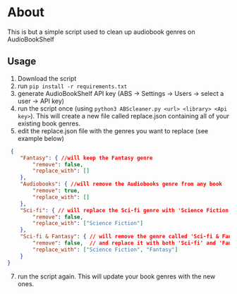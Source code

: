 # About

This is but a simple script used to clean up audiobook genres on AudioBookShelf

## Usage

1) Download the script
2) run `pip install -r requirements.txt` 
3) generate AudioBookShelf API key (ABS -> Settings -> Users -> select a user -> API key)
4) run the script once (using `python3 ABScleaner.py <url> <library> <Api key>`). This will create a new file called replace.json containing all of your existing book genres.
5) edit the replace.json file with the genres you want to replace (see example below)

```json
 { 
    "Fantasy": { //will keep the Fantasy genre
        "remove": false,
        "replace_with": []
    },
    "Audiobooks": { //will remove the Audiobooks genre from any book
        "remove": true,
        "replace_with": []
    },
    "Sci-fi": { // will replace the Sci-fi genre with 'Science Fiction'
        "remove": false,
        "replace_with": ["Science Fiction"]
    },
    "Sci-fi & Fantasy": { // will remove the genre called 'Sci-fi & Fantasy'
        "remove": false,  // and replace it with both 'Sci-fi' and 'Fantasy'
        "replace_with": ["Science Fiction", "Fantasy"]
    }
}
```

7) run the script again. This will update your book genres with the new ones.
